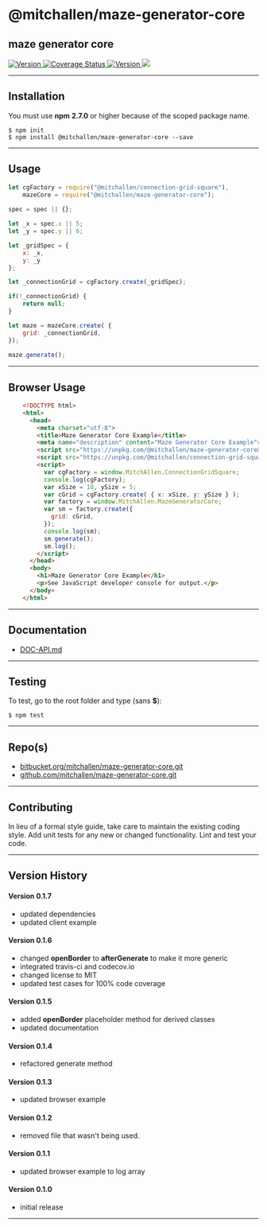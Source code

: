 
@mitchallen/maze-generator-core
==
maze generator core
--

<p align="left">

  <a href="https://travis-ci.org/mitchallen/maze-generator-core">
    <img src="https://img.shields.io/travis/mitchallen/maze-generator-core.svg?style=flat-square" alt="Version">
  </a>
  
  <a href="https://codecov.io/gh/mitchallen/maze-generator-core">
    <img src="https://codecov.io/gh/mitchallen/maze-generator-core/branch/master/graph/badge.svg" alt="Coverage Status">
  </a>
  
  <a href="https://npmjs.org/package/@mitchallen/maze-generator-core">
    <img src="http://img.shields.io/npm/v/@mitchallen/maze-generator-core.svg?style=flat-square" alt="Version">
  </a>
  
  <a href="https://npmjs.org/package/@mitchallen/maze-generator-core">
    <img src="https://img.shields.io/github/license/mitchallen/maze-generator-core.svg">
  </a>
  
</p>

* * *
## Installation

You must use __npm__ __2.7.0__ or higher because of the scoped package name.

    $ npm init
    $ npm install @mitchallen/maze-generator-core --save
  
* * *

## Usage

```js
let cgFactory = require("@mitchallen/connection-grid-square"),
    mazeCore = require("@mitchallen/maze-generator-core");
    
spec = spec || {};

let _x = spec.x || 5;
let _y = spec.y || 6;

let _gridSpec = {
    x: _x,
    y: _y
};

let _connectionGrid = cgFactory.create(_gridSpec);

if(!_connectionGrid) {
    return null;
}

let maze = mazeCore.create( {
    grid: _connectionGrid,
});
    
maze.generate();
```

* * *

## Browser Usage

```html
    <!DOCTYPE html>
    <html>
      <head>
        <meta charset="utf-8">
        <title>Maze Generator Core Example</title>
        <meta name="description" content="Maze Generator Core Example">
        <script src="https://unpkg.com/@mitchallen/maze-generator-core@0.1.9/dist/maze-generator-core.min.js"></script>
        <script src="https://unpkg.com/@mitchallen/connection-grid-square@0.1.9/dist/connection-grid-square.min.js"></script>
        <script>
          var cgFactory = window.MitchAllen.ConnectionGridSquare;
          console.log(cgFactory);
          var xSize = 10, ySize = 5;
          var cGrid = cgFactory.create( { x: xSize, y: ySize } );
          var factory = window.MitchAllen.MazeGeneratorCore;
          var sm = factory.create({
            grid: cGrid,
          });
          console.log(sm);
          sm.generate();
          sm.log();  
        </script>
      </head>
      <body>
        <h1>Maze Generator Core Example</h1>
        <p>See JavaScript developer console for output.</p>
      </body>
    </html>
```
	
* * *

## Documentation

* [DOC-API.md](./DOC-API.md)
	
* * *

## Testing

To test, go to the root folder and type (sans __$__):

    $ npm test
   
* * *
 
## Repo(s)

* [bitbucket.org/mitchallen/maze-generator-core.git](https://bitbucket.org/mitchallen/maze-generator-core.git)
* [github.com/mitchallen/maze-generator-core.git](https://github.com/mitchallen/maze-generator-core.git)

* * *

## Contributing

In lieu of a formal style guide, take care to maintain the existing coding style.
Add unit tests for any new or changed functionality. Lint and test your code.

* * *

## Version History

#### Version 0.1.7

* updated dependencies
* updated client example

#### Version 0.1.6

* changed __openBorder__ to __afterGenerate__ to make it more generic
* integrated travis-ci and codecov.io
* changed license to MIT
* updated test cases for 100% code coverage

#### Version 0.1.5

* added __openBorder__ placeholder method for derived classes
* updated documentation

#### Version 0.1.4

* refactored generate method

#### Version 0.1.3

* updated browser example

#### Version 0.1.2

* removed file that wasn't being used.

#### Version 0.1.1

* updated browser example to log array

#### Version 0.1.0 

* initial release

* * *
